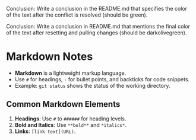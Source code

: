 Conclusion: Write a conclusion in the README.md that specifies the color of the text after the conflict is resolved (should be green).

Conclusion: Write a conclusion in README.md that mentions the final color of the text after resetting and pulling changes (should be darkolivegreen).

# Markdown Notes

- **Markdown** is a lightweight markup language.
- Use `#` for headings, `-` for bullet points, and backticks for code snippets.
- Example: `git status` shows the status of the working directory.

## Common Markdown Elements

1. **Headings**: Use `#` to `######` for heading levels.
2. **Bold and Italics**: Use `**bold**` and `*italics*`.
3. **Links**: `[link text](URL)`.
